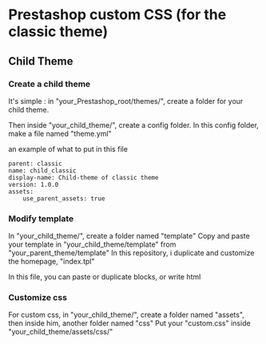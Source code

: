 # Prestashop custom CSS (for the classic theme)

## Child Theme

### Create a child theme

It's simple : in "your_Prestashop_root/themes/", create a folder for your child theme. 

Then inside "your_child_theme/", create a config folder.
In this config folder, make a file named "theme.yml"


an example of what to put in this file
```
parent: classic
name: child_classic
display-name: Child-theme of classic theme
version: 1.0.0
assets:
    use_parent_assets: true
```

### Modify template

In "your_child_theme/", create a folder named "template"
Copy and paste your template in "your_child_theme/template" from "your_parent_theme/template"
In this repository, i duplicate and customize the homepage, "index.tpl"

In this file, you can paste or duplicate blocks, or write html

### Customize css

For custom css, in "your_child_theme/", create a folder named "assets", then inside him, another folder named "css"
Put your "custom.css" inside "your_child_theme/assets/css/"

